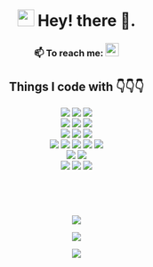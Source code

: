 <h1 align="center"><img src="https://emojis.slackmojis.com/emojis/images/1531849430/4246/blob-sunglasses.gif?1531849430" width="30"/> Hey! there 👋.</h1>

<h3 align="center">
📫 To reach me:
<a target="_blank" href="https://www.twitter.com/0xxfu"><img src="https://img.shields.io/badge/twitter-%231DA1F2.svg?&style=for-the-badge&logo=twitter&logoColor=white" height=24></a>
</h3>

<h2 align="center">Things I code with 👇👇👇</h2>


<p align="center">


<img src="https://img.shields.io/badge/-Python-orange?style=flat-square&logo=Python&logoColor=white"/>
<img src="https://img.shields.io/badge/-TypeScript-yellow?style=flat-square&logo=typescript&logoColor=white"/>
<img src="https://img.shields.io/badge/-Solidity-green?style=flat-square&logo=solidity&logoColor=white"/>

<br/>

<img src="https://img.shields.io/badge/-Openzeppelin-salmon?style=flat-square&logo=openzeppelin&logoColor=white"/>
<img src="https://img.shields.io/badge/-Hardhat-beige?style=flat-square&logo=hardhat&logoColor=white"/>
<img src="https://img.shields.io/badge/-TheGraph-plum?style=flat-square&logo=thegraph&logoColor=white"/>

<br/>

<img src="https://img.shields.io/badge/-FastAPI-blue?style=flat-square&logo=fastapi&logoColor=white"/>
<img src="https://img.shields.io/badge/-Nodejs-purple?style=flat-square&logo=Node.js&logoColor=white"/>
<img src="https://img.shields.io/badge/-NestJs-pink?style=flat-square&logo=nestjs&logoColor=white""/>

<br/>

<img src="https://img.shields.io/badge/-MongoDB-brown?style=flat-square&logo=mongodb&logoColor=white"/>
<img src="https://img.shields.io/badge/-PostgreSQL-gray?style=flat-square&logo=postgresql&logoColor=white"/>
<img src="https://img.shields.io/badge/-MySQL-navy?style=flat-square&logo=mysql&logoColor=white"/>
<img src="https://img.shields.io/badge/-Redis-teal?style=flat-square&logo=Redis&logoColor=white"/>
<img src="https://img.shields.io/badge/-ElasticSearch-olive?style=flat-square&logo=elasticsearch&logoColor=white"/>

<br/>

<img src="https://img.shields.io/badge/-GraphQL-maroon?style=flat-square&logo=graphql&logoColor=white"/>
<img src="https://img.shields.io/badge/-Apollo%20GraphQL-turquoise?style=flat-square&logo=apollo-graphql&logoColor=white"/>

<br/>

<img src="https://img.shields.io/badge/-Docker-blue?style=flat-lavender&logo=docker&logoColor=white"/>
<img src="https://img.shields.io/badge/-Docker%20Compose-mint?style=flat-square&logo=docker-compose&logoColor=white"/>
<img src="https://img.shields.io/badge/Amazon%20AWS-coral?style=flat-square&logo=amazon-aws&logoColor=white"/>

</p>



<br>
<br>
<br>

<p align="center">
    <img src="https://github-readme-stats.vercel.app/api?username=0xxfu&show_icons=true&theme=radical">
</p>

<p align="center">
    <img src="https://streak-stats.demolab.com?user=0xxfu&theme=radical">
</p>

<p align="center">
    <img src="https://github-profile-trophy.vercel.app/?username=0xxfu&column=7&theme=radical"/>
</p>
